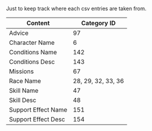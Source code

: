 Just to keep track where each csv entries are taken from.

| Content             | Category ID        |
| ------------------- | ------------------ |
| Advice              | 97                 |
| Character Name      | 6                  |
| Conditions Name     | 142                |
| Conditions Desc     | 143                |
| Missions            | 67                 |
| Race Name           | 28, 29, 32, 33, 36 |
| Skill Name          | 47                 |
| Skill Desc          | 48                 |
| Support Effect Name | 151                |
| Support Effect Desc | 154                |
